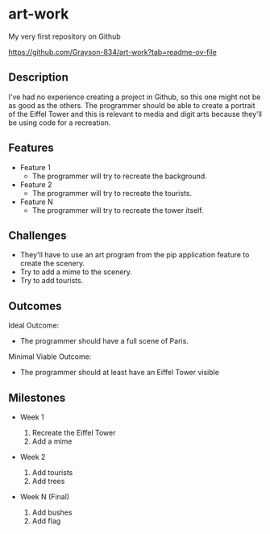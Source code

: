# art-work

My very first repository on Github

https://github.com/Grayson-834/art-work?tab=readme-ov-file

## Description
I've had no experience creating a project in Github, so this one might not be as good as the others. The programmer should be able to create a portrait of the Eiffel Tower and this is relevant to media and digit arts because they'll be using code for a recreation.

## Features
- Feature 1
	- The programmer will try to recreate the background.
- Feature 2
	- The programmer will try to recreate the tourists.
- Feature N 
	- The programmer will try to recreate the tower itself.

## Challenges
- They'll have to use an art program from the pip application feature to create the scenery.
- Try to add a mime to the scenery.
- Try to add tourists.

## Outcomes
Ideal Outcome:
- The programmer should have a full scene of Paris.

Minimal Viable Outcome:
- The programmer should at least have an Eiffel Tower visible

## Milestones

- Week 1
  1. Recreate the Eiffel Tower
  2. Add a mime

- Week 2
  1. Add tourists
  2. Add trees

- Week N (Final)
  1. Add bushes
  2. Add flag
